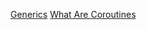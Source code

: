 [Generics](https://kotlinlang.org/docs/reference/generics.html)
[What Are Coroutines](https://blog.mindorks.com/what-are-coroutines-in-kotlin-bf4fecd476e9)
